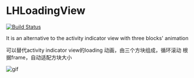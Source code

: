 LHLoadingView
=============
[![Build Status](https://travis-ci.org/leostc/LHLoadingView.svg)](https://travis-ci.org/leostc/LHLoadingView)

It is an alternative to the activity indicator view with three blocks' animation

可以替代activity indicator view的loading 动画，由三个方块组成，循环滚动
根据frame，自动适配方块大小

![gif](https://github.com/leostc/LHLoadingView/blob/master/show.gif)
